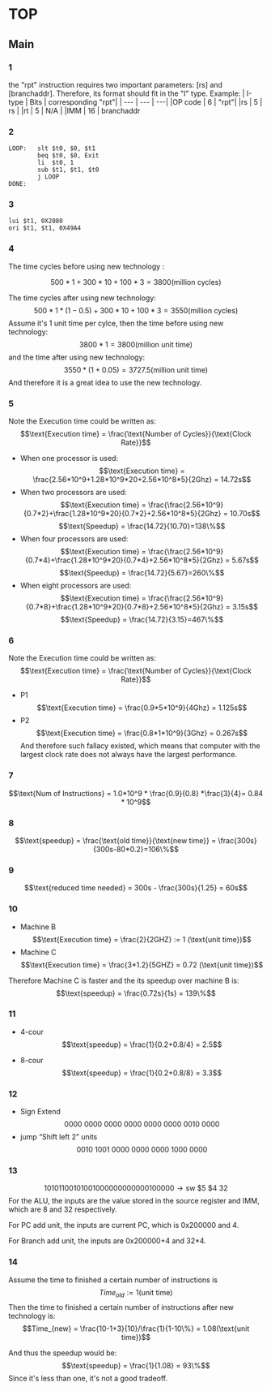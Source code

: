 # TOP

## Main

### 1
the "rpt" instruction requires two important parameters: [rs] and [branchaddr]. Therefore, its format should fit in the "I" type. Example:
| I-type | Bits | corresponding "rpt"|
| --- | --- | ---|
|OP code | 6 | "rpt"|
|rs | 5 | rs |
|rt | 5 | N/A |
|IMM | 16 | branchaddr

### 2
```
LOOP:   slt $t0, $0, $t1
        beq $t0, $0, Exit
        li  $t0, 1
        sub $t1, $t1, $t0
        j LOOP
DONE:
```
### 3

```
lui $t1, 0X2080
ori $t1, $t1, 0X49A4
```

### 4
The time cycles before using new technology :

$$500*1+300*10+100*3=3800(\text{million cycles})$$

The time cycles after using new technology:
$$500*1*(1-0.5)+300*10+100*3=3550(\text{million cycles})$$
Assume it's 1 unit time per cylce, then the time before using new technology:
$$3800 * 1 = 3800(\text{million unit time})$$
and the time after using new technology:
$$3550 * (1+0.05) = 3727.5(\text{million unit time})$$
And therefore it is a great idea to use the new technology.

### 5
Note the Execution time could be written as:
$$\text{Execution time} = \frac{\text{Number of Cycles}}{\text{Clock Rate}}$$
- When one processor is used:
$$\text{Execution time} = \frac{2.56*10^9+1.28*10^9*20+2.56*10^8*5}{2Ghz} = 14.72s$$
- When two processors are used:
$$\text{Execution time} = \frac{\frac{2.56*10^9}{0.7*2}+\frac{1.28*10^9*20}{0.7*2}+2.56*10^8*5}{2Ghz} = 10.70s$$
$$\text{Speedup} = \frac{14.72}{10.70}=138\%$$
- When four processors are used:
$$\text{Execution time} = \frac{\frac{2.56*10^9}{0.7*4}+\frac{1.28*10^9*20}{0.7*4}+2.56*10^8*5}{2Ghz} = 5.67s$$
$$\text{Speedup} = \frac{14.72}{5.67}=260\%$$
- When eight processors are used:
$$\text{Execution time} = \frac{\frac{2.56*10^9}{0.7*8}+\frac{1.28*10^9*20}{0.7*8}+2.56*10^8*5}{2Ghz} = 3.15s$$
$$\text{Speedup} = \frac{14.72}{3.15}=467\%$$

### 6
Note the Execution time could be written as:
$$\text{Execution time} = \frac{\text{Number of Cycles}}{\text{Clock Rate}}$$
- P1
$$\text{Execution time} = \frac{0.9*5*10^9}{4Ghz} = 1.125s$$
- P2
$$\text{Execution time} = \frac{0.8*1*10^9}{3Ghz} = 0.267s$$
And therefore such fallacy existed, which means that computer with the largest clock rate does not always have the largest performance.

### 7
$$\text{Num of Instructions} = 1.0*10^9 * \frac{0.9}{0.8} *\frac{3}{4}= 0.84 * 10^9$$

### 8 
$$\text{speedup} = \frac{\text{old time}}{\text{new time}} = \frac{300s}{300s-80*0.2}=106\%$$

### 9
$$\text{reduced time needed} = 300s - \frac{300s}{1.25} = 60s$$

### 10
- Machine B
$$\text{Execution time} = \frac{2}{2GHZ} := 1 (\text{unit time})$$
- Machine C
$$\text{Execution time} = \frac{3*1.2}{5GHZ} = 0.72 (\text{unit time})$$

Therefore Machine C is faster and the its speedup over machine B is:
$$\text{speedup} = \frac{0.72s}{1s} = 139\%$$

### 11
- 4-cour
$$\text{speedup} = \frac{1}{0.2+0.8/4} = 2.5$$

- 8-cour
$$\text{speedup} = \frac{1}{0.2+0.8/8} = 3.3$$

### 12
- Sign Extend
$$0000\ 0000\ 0000\ 0000\ 0000\ 0000\ 0010\ 0000$$
- jump “Shift left 2” units
$$0010\ 1001\ 0000\ 0000\ 0000\ 1000\ 0000$$

### 13
$$1010 1100 1010 0100 0000 0000 0010 0000 \to \text{sw \$5 \$4 32}$$
For the ALU, the inputs are the value stored in the source register and IMM, which are $8$ and $32$ respectively.

For PC add unit, the inputs are current PC, which is 0x200000 and $4$.

For Branch add unit, the inputs are 0x200000+4 and 32*4.

### 14
Assume the time to finished a certain number of instructions is 
$$Time_{old} := 1(\text{unit time})$$
Then the time to finished a certain number of instructions after new technology is:
$$Time_{new} = \frac{10-1+3}{10}/\frac{1}{1-10\%} = 1.08(\text{unit time})$$

And thus the speedup would be:
$$\text{speedup} = \frac{1}{1.08} = 93\%$$
Since it's less than one, it's not a good tradeoff.